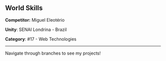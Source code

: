 
## World Skills
**Competitor:** Miguel Eleotério

**Unity**: SENAI Londrina - Brazil

**Category**: #17 - Web Technologies
___
 
Navigate through branches to see my projects!

